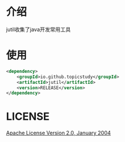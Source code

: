 # 介绍
jutil收集了java开发常用工具

# 使用

```xml
<dependency>
    <groupId>io.github.topicstudy</groupId>
    <artifactId>jutil</artifactId>
    <version>RELEASE</version>
</dependency>
```

# LICENSE
[Apache License Version 2.0, January 2004](http://www.apache.org/licenses/)
